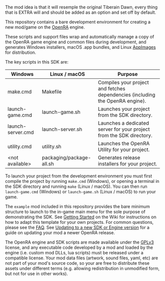 The mod idea is that it will resemple the original Tiberain Dawn, every thing that is EXTRA will and should be added as an option and set off by default. 


This repository contains a bare development environment for creating a new mod/game on the [OpenRA](https://github.com/OpenRA/OpenRA) engine.

These scripts and support files wrap and automatically manage a copy of the OpenRA game engine and common files during development, and generates Windows installers, macOS .app bundles, and Linux [AppImages](https://appimage.org/) for distribution.

The key scripts in this SDK are:

| Windows               | Linux / macOS            | Purpose
| --------------------- | ------------------------ | ------------- |
| make.cmd              | Makefile                 | Compiles your project and fetches dependencies (including the OpenRA engine).
| launch-game.cmd       | launch-game.sh           | Launches your project from the SDK directory.
| launch-server.cmd     | launch-server.sh         | Launches a dedicated server for your project from the SDK directory.
| utility.cmd           | utility.sh         | Launches the OpenRA Utility for your project.
| &lt;not available&gt; | packaging/package-all.sh | Generates release installers for your project.

To launch your project from the development environment you must first compile the project by running `make.cmd` (Windows), or opening a terminal in the SDK directory and running `make` (Linux / macOS).  You can then run `launch-game.cmd` (Windows) or `launch-game.sh` (Linux / macOS) to run your game.

The `example` mod included in this repository provides the bare minimum structure to launch to the in-game main menu for the sole purpose of demonstrating the SDK.  See [Getting Started](https://github.com/OpenRA/OpenRAModTemplate/wiki/Getting-Started) on the Wiki for instructions on how to adapt this template for your own projects.  For common questions, please see the [FAQ](https://github.com/OpenRA/OpenRAModSDK/wiki/FAQ).  See [Updating to a new SDK or Engine version](https://github.com/OpenRA/OpenRAModSDK/wiki/Updating-to-a-new-SDK-or-Engine-version) for a guide on updating your mod a newer OpenRA release.

The OpenRA engine and SDK scripts are made available under the [GPLv3](https://github.com/OpenRA/OpenRA/blob/bleed/COPYING) license, and any executable code developed by a mod and loaded by the engine (i.e. custom mod DLLs, lua scripts) must be released under a compatible license.  Your mod data files (artwork, sound files, yaml, etc) are not part of your mod's source code, so your are free to distribute these assets under different terms (e.g. allowing redistribution in unmodified form, but not for use in other works).
